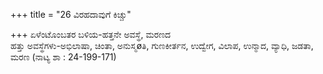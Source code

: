 +++
title = "26 ವಿರಹದಾವುಗೆ ಕಿಚ್ಚು"

+++
ಏಳೆಂಟೊಂಬತರ ಬಳಿಯ-ಹತ್ತನೇ ಅವಸ್ಥೆ, ಮರಣದ  
ಹತ್ತು ಅವಸ್ಥೆಗಳು-ಅಭಿಲಾಷಾ, ಚಿಂತಾ, ಅನುಸ್ಮøತಿ, ಗುಣಕೀರ್ತನ, ಉದ್ವೇಗ, ವಿಲಾಪ, ಉನ್ಮಾದ, ವ್ಯಾಧಿ, ಜಡತಾ, ಮರಣ (ನಾಟ್ಯ ಶಾ : 24-199-171)